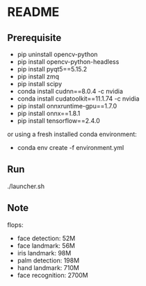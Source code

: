 # README

## Prerequisite

  - pip uninstall opencv-python
  - pip install opencv-python-headless
  - pip install pyqt5==5.15.2
  - pip install zmq
  - pip install scipy
  - conda install cudnn==8.0.4 -c nvidia
  - conda install cudatoolkit==11.1.74 -c nvidia
  - pip install onnxruntime-gpu==1.7.0
  - pip install onnx==1.8.1
  - pip install tensorflow==2.4.0

or using a fresh installed conda environment:

  - conda env create -f environment.yml

## Run

./launcher.sh

## Note

flops:

  - face detection: 52M
  - face landmark: 56M
  - iris landmark: 98M
  - palm detection: 198M
  - hand landmark: 710M
  - face recognition: 2700M
